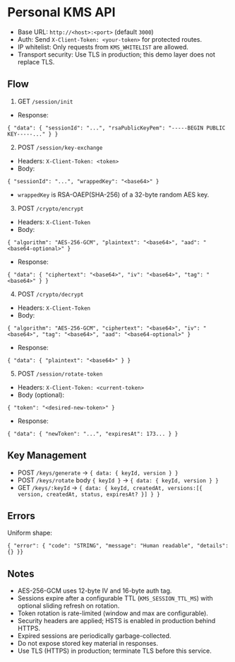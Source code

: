 # Personal KMS API

- Base URL: `http://<host>:<port>` (default `3000`)
- Auth: Send `X-Client-Token: <your-token>` for protected routes.
- IP whitelist: Only requests from `KMS_WHITELIST` are allowed.
- Transport security: Use TLS in production; this demo layer does not replace TLS.

## Flow

1) GET `/session/init`
- Response:
```
{ "data": { "sessionId": "...", "rsaPublicKeyPem": "-----BEGIN PUBLIC KEY-----..." } }
```

2) POST `/session/key-exchange`
- Headers: `X-Client-Token: <token>`
- Body:
```
{ "sessionId": "...", "wrappedKey": "<base64>" }
```
- `wrappedKey` is RSA-OAEP(SHA-256) of a 32-byte random AES key.

3) POST `/crypto/encrypt`
- Headers: `X-Client-Token`
- Body:
```
{ "algorithm": "AES-256-GCM", "plaintext": "<base64>", "aad": "<base64-optional>" }
```
- Response:
```
{ "data": { "ciphertext": "<base64>", "iv": "<base64>", "tag": "<base64>" } }
```

4) POST `/crypto/decrypt`
- Headers: `X-Client-Token`
- Body:
```
{ "algorithm": "AES-256-GCM", "ciphertext": "<base64>", "iv": "<base64>", "tag": "<base64>", "aad": "<base64-optional>" }
```
- Response:
```
{ "data": { "plaintext": "<base64>" } }
```

5) POST `/session/rotate-token`
- Headers: `X-Client-Token: <current-token>`
- Body (optional):
```
{ "token": "<desired-new-token>" }
```
- Response:
```
{ "data": { "newToken": "...", "expiresAt": 173... } }
```

## Key Management

- POST `/keys/generate` → `{ data: { keyId, version } }`
- POST `/keys/rotate` body `{ keyId }` → `{ data: { keyId, version } }`
- GET `/keys/:keyId` → `{ data: { keyId, createdAt, versions:[{ version, createdAt, status, expiresAt? }] } }`

## Errors

Uniform shape:
```
{ "error": { "code": "STRING", "message": "Human readable", "details": {} }}
```

## Notes
- AES-256-GCM uses 12-byte IV and 16-byte auth tag.
- Sessions expire after a configurable TTL (`KMS_SESSION_TTL_MS`) with optional sliding refresh on rotation.
- Token rotation is rate-limited (window and max are configurable).
- Security headers are applied; HSTS is enabled in production behind HTTPS.
- Expired sessions are periodically garbage-collected.
- Do not expose stored key material in responses.
- Use TLS (HTTPS) in production; terminate TLS before this service.

